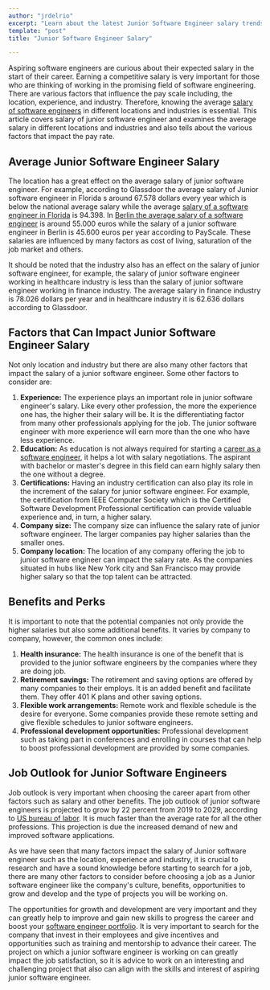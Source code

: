 ```yaml
---
author: "jrdelrio"
excerpt: "Learn about the latest Junior Software Engineer salary trends and how to negotiate your pay. Read our comprehensive guide for insights and tips."
template: "post"
title: "Junior Software Engineer Salary"

---
```


Aspiring software engineers are curious about their expected salary in the start of their career. Earning a competitive salary is very important for those who are thinking of working in the promising field of software engineering. There are various factors that influence the pay scale including, the location, experience, and industry. Therefore, knowing the average [salary of software engineers](https://4geeksacademy.com/us/software-engineer-salary/software-engineer-salary) in different locations and industries is essential. This article covers salary of junior software engineer and examines the average salary in different locations and industries and also tells about the various factors that impact the pay rate. 

## Average Junior Software Engineer Salary

The location has a great effect on the average salary of junior software engineer. For example, according to Glassdoor the average salary of Junior software engineer in Florida s around 67.578 dollars every year which is below the national average salary while the average [salary of a software engineer in Florida](https://admin.4geeks.com/media/asset/software-engineer-salary-florida) is 94.398. In [Berlin the average salary of a software engineer](https://4geeksacademy.com/us/software-engineer-salary/software-engineer-salary-germany) is around 55.000 euros while the salary of a junior software engineer in Berlin is  45.600 euros per year according to PayScale. These salaries are influenced by many factors as cost of living, saturation of the job market and others.

It should be noted that the industry also has an effect on the salary of junior software engineer, for example, the salary of junior software engineer working in healthcare industry is less than the salary of junior software engineer working in finance industry. The average salary in finance industry is 78.026 dollars per year and in healthcare industry it is 62.636 dollars according to Glassdoor.

## Factors that Can Impact Junior Software Engineer Salary

Not only location and industry but there are also many other factors that impact the salary of a junior software engineer. Some other factors to consider are:

1.	**Experience:** The experience plays an important role in junior software engineer's salary. Like every other profession, the more the experience one has, the higher their salary will be. It is the differentiating factor from many other professionals applying for the job. The junior software engineer with more experience will earn more than the one who have less experience.
2.	**Education:** As education is not always required for starting a [career as a software engineer](https://4geeksacademy.com/us/coding-bootcamps/software-engineer-bootcamp), it helps a lot with salary negotiations. The aspirant with bachelor or master's degree in this field can earn highly salary then the one without a degree. 
3.	**Certifications:** Having an industry certification can also play its role in the increment of the salary for junior software engineer. For example, the certification from IEEE Computer Society which is the Certified Software Development Professional certification can provide valuable experience and, in turn, a higher salary.
4.	**Company size:** The company size can influence the salary rate of junior software engineer. The larger companies pay higher salaries than the smaller ones. 
5.	**Company location:** The location of any company offering the job to junior software engineer can impact the salary rate. As the companies situated in hubs like New York city and San Francisco may provide higher salary so that the top talent can be attracted. 

## Benefits and Perks

It is important to note that the potential companies not only provide the higher salaries but also some additional benefits. It varies by company to company, however, the common ones include:

1.	**Health insurance:** The health insurance is one of the benefit that is provided to the junior software engineers by the companies where they are doing job. 
2.	**Retirement savings:** The retirement and saving options are offered by many companies to their employs. It is an added benefit and facilitate them. They offer 401 K plans and other saving options. 
3.	**Flexible work arrangements:** Remote work and flexible schedule is the desire for everyone. Some companies provide these remote setting and give flexible schedules to junior software engineers. 
4.	**Professional development opportunities:** Professional development such as taking part in conferences and enrolling in courses that can help to boost professional development are provided by some companies. 

## Job Outlook for Junior Software Engineers

Job outlook is very important when choosing the career apart from other factors such as salary and other benefits. The job outlook of junior software engineers is projected to grow by 22 percent from 2019 to 2029, according to [US bureau of labor](https://www.bls.gov/). It is much faster than the average rate for all the other professions. This projection is due the increased demand of new and improved software applications. 

As we have seen that many factors impact the salary of Junior software engineer such as the location, experience and industry, it is crucial to research and have a sound knowledge before starting to search for a job, there are many other factors to consider before choosing a job as a Junior software engineer like the company's culture, benefits, opportunities to grow and develop and the type of projects you will be working on. 

The opportunities for growth and development are very important and they can greatly help to improve and gain new skills to progress the career and boost your [software engineer portfolio](https://4geeksacademy.com/us/software-engineer/software-engineer-portfolio). It is very important to search for the company that invest in their employees and give incentives and opportunities such as training and mentorship to advance their career. The project on which a junior software engineer is working on can greatly impact the job satisfaction, so it is advice to work on an interesting and challenging project that also can align with the skills and interest of aspiring junior software engineer. 

<call-to-action button_text="Enroll now" button_link="https://4geeksacademy.com/us/coding-bootcamps/part-time-full-stack-developer" background="rgba(0, 151, 205, 0.15)" title="Boost your career, learn to code!" text="Join a Full Stack Developer course and boost your career."></call-to-action>
